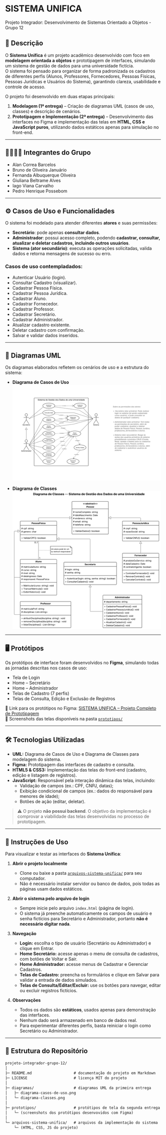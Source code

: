 # SISTEMA UNIFICA  
Projeto Integrador: Desenvolvimento de Sistemas Orientado a Objetos - Grupo 12 

## 📌 Descrição
O **Sistema Unifica** é um projeto acadêmico desenvolvido com foco em **modelagem orientada a objetos** e prototipagem de interfaces, simulando um sistema de gestão de dados para uma universidade fictícia.  
O sistema foi pensado para organizar de forma padronizada os cadastros de diferentes perfis (Alunos, Professores, Fornecedores, Pessoas Físicas, Pessoas Jurídicas e Usuários do Sistema), garantindo clareza, usabilidade e controle de acesso.  

O projeto foi desenvolvido em duas etapas principais:  
1. **Modelagem (1ª entrega)** – Criação de diagramas UML (casos de uso, classes) e descrição de cenários.  
2. **Prototipagem e Implementação (2ª entrega)** – Desenvolvimento das interfaces no Figma e implementação das telas em **HTML, CSS e JavaScript puros**, utilizando dados estáticos apenas para simulação no front-end.  

---

## 👨‍👩‍👧‍👦 Integrantes do Grupo  
- Alan Correa Barcelos  
- Bruno de Oliveira Januário  
- Fernanda Albuquerque Oliveira  
- Giuliana Beltrame Alves  
- Iago Viana Carvalho  
- Pedro Henrique Possebom
  
---

## ⚙️ Casos de Uso e Funcionalidades
O sistema foi modelado para atender diferentes **atores** e suas permissões:  

- **Secretário**: pode apenas **consultar dados**.  
- **Administrador**: possui acesso completo, podendo **cadastrar, consultar, atualizar e deletar cadastros, incluindo outros usuários**.  
- **Sistema (ator secundário)**: executa as operações solicitadas, valida dados e retorna mensagens de sucesso ou erro.  

### Casos de uso contempladados:
- Autenticar Usuário (login).  
- Consultar Cadastro (visualizar).  
- Cadastrar Pessoa Física.  
- Cadastrar Pessoa Jurídica.  
- Cadastrar Aluno.
- Cadastrar Fornecedor. 
- Cadastrar Professor.  
- Cadastrar Secretário.  
- Cadastrar Administrador.   
- Atualizar cadastro existente.  
- Deletar cadastro com confirmação.  
- Salvar e validar dados inseridos.  

---

## 🧩 Diagramas UML
Os diagramas elaborados refletem os cenários de uso e a estrutura do sistema:  

- **Diagrama de Casos de Uso**  
  ![Diagrama de Casos de Uso](./diagramas/diagrama-casos-de-uso.png)  

- **Diagrama de Classes**  
  ![Diagrama de Classes](./diagramas/diagrama-classes.png)  

---

## 🖥️ Protótipos
Os protótipos de interface foram desenvolvidos no **Figma**, simulando todas as jornadas descritas nos casos de uso:  

- Tela de Login  
- Home – Secretário  
- Home – Administrador  
- Telas de Cadastro (7 perfis)  
- Telas de Consulta, Edição e Exclusão de Registros  

📎 Link para os protótipos no Figma: [SISTEMA UNIFICA – Projeto Completo de Prototipagem](https://www.figma.com/design/VTrktblFNdXOmUN1GWfsE8/SISTEMA-UNIFICA?node-id=0-1&p=f&t=DwvsWAIkEE89UmYn-0)   
📎 Screenshots das telas disponíveis na pasta [`prototipos/`](./prototipos/)  

---

## 🛠️ Tecnologias Utilizadas  
- **UML:** Diagrama de Casos de Uso e Diagrama de Classes para modelagem do sistema.  
- **Figma:** Prototipagem das interfaces de cadastro e consulta.  
- **HTML5 & CSS3:** Implementação das telas do front-end (cadastro, edição e listagem de registros).  
- **JavaScript:** Responsável pela interação dinâmica das telas, incluindo:
  - Validação de campos (ex.: CPF, CNPJ, datas);
  - Exibição condicional de campos (ex.: dados do responsável para menores de idade);
  - Botões de ação (editar, deletar).
 
> ⚠️ O projeto **não possui backend**. O objetivo da implementação é comprovar a viabilidade das telas desenvolvidas no processo de prototipagem.

---

## 🚀 Instruções de Uso
Para visualizar e testar as interfaces do **Sistema Unifica**:  

1. **Abrir o projeto localmente**  
   - Clone ou baixe a pasta [`arquivos-sistema-unifica/`](./arquivos-sistema-unifica/) para seu computador.  
   - Não é necessário instalar servidor ou banco de dados, pois todas as páginas usam dados estáticos.  

2. **Abrir o sistema pelo arquivo de login**  
   - Sempre inicie pelo arquivo `index.html` (página de login).  
   - O sistema já preenche automaticamente os campos de usuário e senha fictícios para Secretário e Administrador, portanto **não é necessário digitar nada**.  

3. **Navegação**  
   - **Login:** escolha o tipo de usuário (Secretário ou Administrador) e clique em Entrar.  
   - **Home Secretário:** acesse apenas o menu de consulta de cadastros, com botões de Voltar e Sair.  
   - **Home Administrador:** acesse menus de Cadastrar e Gerenciar Cadastros.  
   - **Telas de Cadastro:** preencha os formulários e clique em Salvar para validar a entrada de dados simulados.  
   - **Telas de Consulta/Editar/Excluir:** use os botões para navegar, editar ou excluir registros fictícios.  

4. **Observações**  
   - Todos os dados são **estáticos**, usados apenas para demonstração das interfaces.  
   - Nenhum dado será armazenado em banco de dados real.  
   - Para experimentar diferentes perfis, basta reiniciar o login como Secretário ou Administrador.

---

## 📂 Estrutura do Repositório
```plaintext
projeto-integrador-grupo-12/
│
├─ README.md                   # documentação do projeto em Markdown
├─ LICENSE                     # licença MIT do projeto
│
├─ diagramas/                  # diagramas UML da primeira entrega
│   ├─ diagrama-casos-de-uso.png
│   └─ diagrama-classes.png
│
├─ prototipos/                 # protótipos de tela da segunda entrega
│   └─ (screenshots dos protótipos desenvovidos com Figma)
│
└─ arquivos-sistema-unifica/   # arquivos da implementação do sistema
    └─ (HTML, CSS, JS do projeto)


